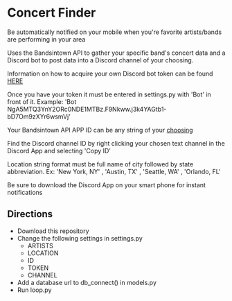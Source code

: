 # Concert Finder
Be automatically notified on your mobile when you're favorite artists/bands are performing in your area

Uses the Bandsintown API to gather your specific band's concert data and a Discord bot to post data
into a Discord channel of your choosing. 

Information on how to acquire your own Discord bot token can be found [HERE](https://discordapp.com/developers/docs/intro)

Once you have your token it must be entered in settings.py with 'Bot' in front of it.
Example: 'Bot NgA5MTQ3YnY2ORc0NDE1MTBz.F9Nkww.j3k4YAGtb1-bD7Om9zXYr6wsmVj'

Your Bandsintown API APP ID can be any string of your [choosing](http://www.bandsintown.com/api/authentication)

Find the Discord channel ID by right clicking your chosen text channel in the Discord App and selecting 'Copy ID'

Location string format must be full name of city followed by state abbreviation.
Ex: 'New York, NY' , 'Austin, TX' , 'Seattle, WA' , 'Orlando, FL'

Be sure to download the Discord App on your smart phone for instant notifications

## Directions
 - Download this repository
 - Change the following settings in settings.py
    - ARTISTS
    - LOCATION
    - ID
    - TOKEN
    - CHANNEL
 - Add a database url to db_connect() in models.py
 - Run loop.py
